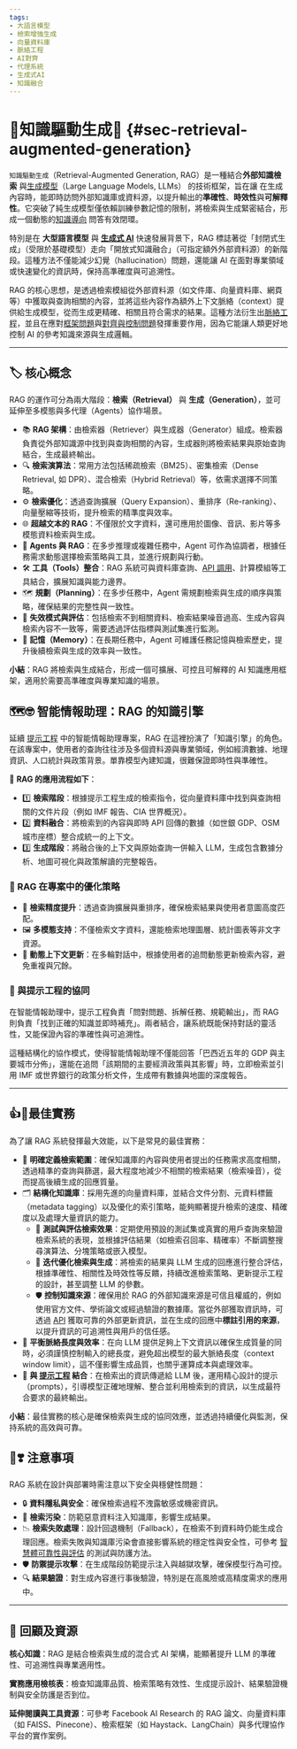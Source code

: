 ```yaml
---
tags:  
- 大語言模型  
- 檢索增強生成  
- 向量資料庫  
- 脈絡工程  
- AI對齊  
- 代理系統  
- 生成式AI  
- 知識融合  
---
```

# 🔗知識驅動生成📝 {#sec-retrieval-augmented-generation}

`知識驅動生成`（Retrieval-Augmented Generation, RAG）是一種結合**外部知識檢索** 與[生成模型](02-07-large_language_models.zh-hant)（Large Language Models, LLMs） 的技術框架，旨在讓 在生成內容時，能即時訪問外部知識庫或資料源，以提升輸出的**準確性**、**時效性**與**可解釋性**。它突破了純生成模型僅依賴訓練參數記憶的限制，將檢索與生成緊密結合，形成一個動態的[知識導向](05-01-oriented_knowledge.zh-hant) 問答有效閉環。

特別是在 **大型語言模型** 與 **[生成式 AI](06-05-analysis_generative.zh-hant)** 快速發展背景下，RAG 標誌著從「封閉式生成」（受限於基礎模型）走向「開放式知識融合」（可指定額外外部資料源）的新階段。這種方法不僅能減少幻覺（hallucination）問題，還能讓 AI 在面對專業領域或快速變化的資訊時，保持高準確度與可追溯性。

RAG 的核心思想，是透過檢索模組從外部資料源（如文件庫、向量資料庫、網頁等）中獲取與查詢相關的內容，並將這些內容作為額外上下文脈絡（context）提供給生成模型，從而生成更精確、相關且符合需求的結果。這種方法衍生出[脈絡工程](10-05-context_engineering.zh-hant)，並且在應對[框架問題](01-04-Frame_Problem.zh-hant)與[對齊與控制問題](01-06-Alignment_Control_Problem.zh-hant.md)發揮重要作用，因為它能讓人類更好地控制 AI 的參考知識來源與生成邏輯。

---

## 🏷️ 核心概念

RAG 的運作可分為兩大階段：**檢索（Retrieval）** 與 **生成（Generation）**，並可延伸至多模態與多代理（Agents）協作場景。

- 📚 **RAG 架構**：由檢索器（Retriever）與生成器（Generator）組成。檢索器負責從外部知識源中找到與查詢相關的內容，生成器則將檢索結果與原始查詢結合，生成最終輸出。
- 🔍 **檢索演算法**：常用方法包括稀疏檢索（BM25）、密集檢索（Dense Retrieval, 如 DPR）、混合檢索（Hybrid Retrieval）等，依需求選擇不同策略。
- ⚙️ **檢索優化**：透過查詢擴展（Query Expansion）、重排序（Re-ranking）、向量壓縮等技術，提升檢索的精準度與效率。
- 🌐 **超越文本的 RAG**：不僅限於文字資料，還可應用於圖像、音訊、影片等多模態資料檢索與生成。
- 🤖 **Agents 與 RAG**：在多步推理或複雜任務中，Agent 可作為協調者，根據任務需求動態選擇檢索策略與工具，並進行規劃與行動。
- 🛠️ **工具（Tools）整合**：RAG 系統可與資料庫查詢、[API 調用](@sec-api-mcp)、計算模組等工具結合，擴展知識與能力邊界。
- 🗺️ **規劃（Planning）**：在多步任務中，Agent 需規劃檢索與生成的順序與策略，確保結果的完整性與一致性。
- 🚧 **失效模式與評估**：包括檢索不到相關資料、檢索結果噪音過高、生成內容與檢索內容不一致等，需要透過評估指標與測試集進行監測。
- 🧠 **記憶（Memory）**：在長期任務中，Agent 可維護任務記憶與檢索歷史，提升後續檢索與生成的效率與一致性。

**小結**：RAG 將檢索與生成結合，形成一個可擴展、可控且可解釋的 AI 知識應用框架，適用於需要高準確度與專業知識的場景。

## 🗺️🤓 智能情報助理：RAG 的知識引擎

延續 [提示工程](10-03-prompt_engineering.zh-hant) 中的智能情報助理專案，RAG 在這裡扮演了「知識引擎」的角色。  
在該專案中，使用者的查詢往往涉及多個資料源與專業領域，例如經濟數據、地理資訊、人口統計與政策背景。單靠模型內建知識，很難保證即時性與準確性。

📌 **RAG 的應用流程如下**：
* 1️⃣ **檢索階段**：根據提示工程生成的檢索指令，從向量資料庫中找到與查詢相關的文件片段（例如 IMF 報告、CIA 世界概況）。  
* 2️⃣ **資料融合**：將檢索到的內容與即時 API 回傳的數據（如世銀 GDP、OSM 城市座標）整合成統一的上下文。  
* 3️⃣ **生成階段**：將融合後的上下文與原始查詢一併輸入 LLM，生成包含數據分析、地圖可視化與政策解讀的完整報告。  

### 🚀 RAG 在專案中的優化策略

- 🎯 **檢索精度提升**：透過查詢擴展與重排序，確保檢索結果與使用者意圖高度匹配。  
- 🖼️ **多模態支持**：不僅檢索文字資料，還能檢索地理圖層、統計圖表等非文字資源。  
- 🔄 **動態上下文更新**：在多輪對話中，根據使用者的追問動態更新檢索內容，避免重複與冗餘。  

### 🤝 與提示工程的協同

在智能情報助理中，提示工程負責「問對問題、拆解任務、規範輸出」，而 RAG 則負責「找到正確的知識並即時補充」。兩者結合，讓系統既能保持對話的靈活性，又能保證內容的準確性與可追溯性。

這種結構化的協作模式，使得智能情報助理不僅能回答「巴西近五年的 GDP 與主要城市分佈」，還能在追問「該期間的主要經濟政策與其影響」時，立即檢索並引用 IMF 或世界銀行的政策分析文件，生成帶有數據與地圖的深度報告。

***

## 👍💖最佳實務

為了讓 RAG 系統發揮最大效能，以下是常見的最佳實務：
- 🧩 **明確定義檢索範圍**：確保知識庫的內容與使用者提出的任務需求高度相關，透過精準的查詢與篩選，最大程度地減少不相關的檢索結果（檢索噪音），從而提高後續生成的回應質量。
- 🗂️ **結構化知識庫**：採用先進的向量資料庫，並結合文件分割、元資料標籤（metadata tagging）以及優化的索引策略，能夠顯著提升檢索的速度、精確度以及處理大量資訊的能力。
  - 🧪 **測試與評估檢索效果**：定期使用預設的測試集或真實的用戶查詢來驗證檢索系統的表現，並根據評估結果（如檢索召回率、精確率）不斷調整搜尋演算法、分塊策略或嵌入模型。
  - 🔄 **迭代優化檢索與生成**：將檢索的結果與 LLM 生成的回應進行整合評估，根據準確性、相關性及時效性等反饋，持續改進檢索策略、更新提示工程的設計，甚至調整 LLM 的參數。
  - 🛡️ **控制知識來源**：確保用於 RAG 的外部知識來源是可信且權威的，例如使用官方文件、學術論文或經過驗證的數據庫。當從外部獲取資訊時，可透過 [API](@sec-api-mcp) 獲取可靠的外部更新資訊，並在生成的回應中**標註引用的來源**，以提升資訊的可追溯性與用戶的信任感。    
- 📏 **平衡脈絡長度與效率**：在向 LLM 提供足夠上下文資訊以確保生成質量的同時，必須謹慎控制輸入的總長度，避免超出模型的最大脈絡長度（context window limit），這不僅影響生成品質，也關乎運算成本與處理效率。    
- 🤝 **與 [提示工程](10-03-prompt_engineering.zh-hant) 結合**：在檢索出的資訊傳遞給 LLM 後，運用精心設計的提示（prompts），引導模型正確地理解、整合並利用檢索到的資訊，以生成最符合要求的最終輸出。    

**小結**：最佳實務的核心是確保檢索與生成的協同效應，並透過持續優化與監測，保持系統的高效與可靠。

## 🤞❣️ 注意事項

RAG 系統在設計與部署時需注意以下安全與穩健性問題：

- 🔒 **資料隱私與安全**：確保檢索過程不洩露敏感或機密資訊。
- 🚫 **檢索污染**：防範惡意資料注入知識庫，影響生成結果。
- 📉 **檢索失敗處理**：設計回退機制（Fallback），在檢索不到資料時仍能生成合理回應。檢索失敗與知識庫污染會直接影響系統的穩定性與安全性，可參考 [智慧體可靠性與評估](10-02-agent_reliability_evaluation.zh-hant) 的測試與防護方法。
- 🛡️ **防禦提示攻擊**：在生成階段防範提示注入與越獄攻擊，確保模型行為可控。
- 🔍 **結果驗證**：對生成內容進行事後驗證，特別是在高風險或高精度需求的應用中。

---

## 🌉 回顧及資源

**核心知識**：RAG 是結合檢索與生成的混合式 AI 架構，能顯著提升 LLM 的準確性、可追溯性與專業適用性。

**實務應用檢核表**：檢查知識庫品質、檢索策略有效性、生成提示設計、結果驗證機制與安全防護是否到位。

**延伸閱讀與工具資源**：可參考 Facebook AI Research 的 RAG 論文、向量資料庫（如 FAISS、Pinecone）、檢索框架（如 Haystack、LangChain）與多代理協作平台的實作案例。
